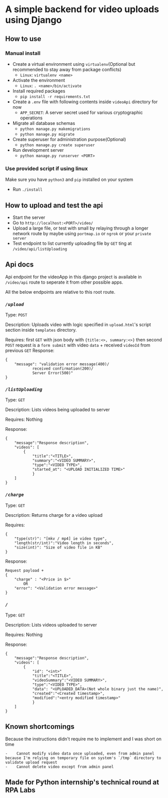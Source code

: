 # A simple backend for video uploads using Django

## How to use

### Manual install

-   Create a virtual environment using `virtualenv`(Optional but recommended to stay away from package conflicts)
    -   `Linux`: `virtualenv <name>`
-   Activate the environment
    -   `Linux`: `. <name>/bin/activate`
-   Install required packages
    -   `pip install -r requirements.txt`
-   Create a `.env` file with following contents inside `videoApi` directory for now
    -   `APP_SECRET`: A server secret used for various cryptographic operations
-   Migrate all database schemas
    -   `python manage.py makemigrations`
    -   `python manage.py migrate`
-   Create superuser for administration purpose(Optional)
    -   `python manage.py create superuser`
-   Run development server
    -   `python manage.py runserver <PORT>`

### Use provided script if using linux

Make sure you have `python3` and `pip` installed on your system

-   Run `./install`

## How to upload and test the api

-   Start the server
-   Go to `http://localhost:<PORT>/video/`
-   Upload a large file, or test with small by relaying through a longer network route by maybe using `portmap.io` or `ngrok` or your `private server`
-   Test endpoint to list currently uploading file by `GET` ting at `/video/api/listUploading`

## Api docs

Api endpoint for the videoApp in this django project is available in `/video/api` route to seperate it from other possible apps.

All the below endpoints are relative to this root route.

### **_`/upload`_**

Type: `POST`

Description: Uploads video with logic specified in `upload.html`'s script section inside `templates` directory.

Requires: first `GET` with json body with `{title:<>, summary:<>}` then second `POST` request is a `form submit` with video `data` + received `videoId` from previous `GET`
Response:

    {
        "message": "validation error message(400)/
                received confirmation(200)/
                Server Error(500)"
    }

### **_`/listUploading`_**

Type: `GET`

Description: Lists videos being uploaded to server

Requires: Nothing

Response:

    {
        "message":"Response description",
        "videos": [
            {
                "title":"<TITLE>",
                "summary":"<VIDEO SUMMARY>",
                "type":"<VIDEO TYPE>",
                "started_at": "<UPLOAD INITIALIZED TIME>"
                }
        ]
    }

### **_`/charge`_**

Type: `GET`

Description: Returns charge for a video upload

Requires:

    {
        "type(str)": "[mkv / mp4] ie video type",
        "length(str/int)":"Video length in seconds",
        "size(int)": "Size of video file in KB"
    }

Response:

    Request payload +
    {
        "charge" : "<Price in $>"
            OR
        "error": "<Validation error message>"
    }

### **_`/`_**

Type: `GET`

Description: Lists videos uploaded to server

Requires: Nothing

Response:

    {
        "message":"Response description",
        "videos": [
            {
                "id": "<int>"
                "title":"<TITLE>",
                "videoSummary":"<VIDEO SUMMARY>",
                "type":"<VIDEO TYPE>",
                "data": "<UPLOADED_DATA>(Not whole binary just the name)",
                "created":"<Created timestamp>",
                "modified":"<entry modified timestamp>"
                }
        ]
    }

## Known shortcomings

Because the instructions didn't require me to implement and I was short on time

    -    Cannot modify video data once uploaded, even from admin panel because I'm relying on temporary file on system's `/tmp` directory to validate upload request
    -    Cannot delete video except from admin panel

## Made for Python internship's technical round at RPA Labs
